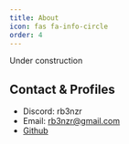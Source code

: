 ```yaml
---
title: About
icon: fas fa-info-circle
order: 4
---
```


Under construction 

## Contact & Profiles 
- Discord: rb3nzr
- Email: rb3nzr@gmail.com
- [Github](https://github.com/rb3nzr)
